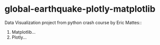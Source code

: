 # global-earthquake-plotly-matplotlib

Data Visualization project from python crash course by Eric Mattes::

1. Matplotlib...
2. Plotly...
